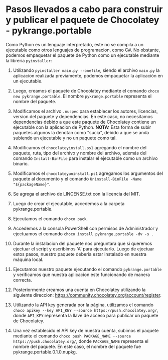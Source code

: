 # Pasos llevados a cabo para construir y publicar el paquete de Chocolatey - pykrange.portable
Como Python es un lenguaje interpretado, este no se compila a un ejecutable como otros lenguajes de programacion, como C#. No obstante, podemos empaquetar el paquete de Python como un ejecutable mediante la libreria `pyinstaller`:

1. Utilizando `pyinstaller main.py --onefile`, siendo el archivo `main.py` la aplicacion realizada previamente, podemos empaquetar la aplicación en un ejecutable.

2. Luego, creamos el paquete de Chocolatey mediante el comando `choco new pykrange.portable`. El nombre `pykrange.portable` representa el nombre del paquete.

3. Modificamos el archivo `.nuspec` para establecer los autores, licencias, version del paquete y dependencias. En este caso, no necesitamos dependencias debido a que este paquete de Chocolatey contiene un ejecutable con la aplicacion de Python. **NOTA:** Esta forma de subir paquetes algunos la denotan como "sucia", debido a que se anda subiendo un ejecutable y no un paquete como tal.

4. Modificamos el `chocolateyinstall.ps1` agregando el nombre del paquete, ruta, tipo del archivo y nombre del archivo, además del comando `Install-BinFile` para instalar el ejecutable como un archivo binario. 

5. Modificamos el `chocolateyuninstall.ps1` agregamos los argumentos del paquete al documento y el comando `Uninstall-BinFile -Name "${packageName}"`.

6. Se agrega el archivo de LINCENSE.txt con la licencia del MIT.

7. Luego de crear el ejecutable, accedemos a la carpeta pykrange.portable.

8. Ejecutamos el comando `choco pack`.

9. Accedemos a la consola PowerShell con permisos de Administrador y ejectuamos el comando `choco install pykrange.portable -dv -s .`

10. Durante la instalacion del paquete nos preguntara que si queremos ejectuar el script y escribimos 'A' para ejecutarlo. Luego de ejectuar estos pasos, nuestro paquete deberia estar instalado en nuestra máquina local.

11. Ejecutamos nuestro paquete ejecutando el comando `pykrange.portable` y verificamos que nuestra aplicacion este funcionando de manera correcta.

12. Posteriormente creamos una cuenta en Chocolatey utilizando la siguiente direccion: https://community.chocolatey.org/account/register.

13. Utilizando la API key generada por la página, utilizamos el comando `choco apikey --key API_KEY --source https://push.chocolatey.org/`, donde `API_KEY` representa la llave de acceso para publicar un paquete de Chocolatey.

14. Una vez establecido el API key de nuestra cuenta, subimos el paquete mediante el comando `choco push PACKAGE_NAME --source https://push.chocolatey.org/`, donde `PACKAGE_NAME` representa el nombre del paquete. En este caso, el nombre del paquete fue pykrange.portable.0.1.0.nupkg.
